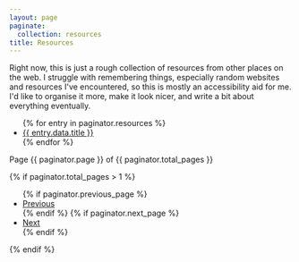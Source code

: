 ```yaml
---
layout: page
paginate:
  collection: resources
title: Resources
---
```


Right now, this is just a rough collection of resources from other places on the web. I struggle with remembering things, especially random websites and resources I've encountered, so this is mostly an accessibility aid for me. I'd like to organise it more, make it look nicer, and write a bit about everything eventually.

<ul>
  {% for entry in paginator.resources %}
    <li>
      <a href="{{ entry.relative_url }}">{{ entry.data.title }}</a>
    </li>
  {% endfor %}
</ul>

<div class="pagination">
  <div class="pagination-number">
    Page {{ paginator.page }} of {{ paginator.total_pages }}
  </div>

  {% if paginator.total_pages > 1 %}
    <ul class="pagination-controls">
      {% if paginator.previous_page %}
        <li>
          <a href="{{ paginator.previous_page_path }}">Previous</a>
        </li>
      {% endif %}
      {% if paginator.next_page %}
        <li>
          <a href="{{ paginator.next_page_path }}">Next</a>
        </li>
      {% endif %}
    </ul>
  {% endif %}
</div>